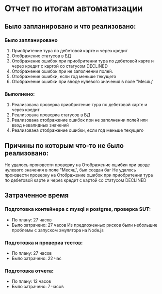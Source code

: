 # Отчет по итогам автоматизации

## Было запланировано и что реализовано:
### Было запланировано
1. Приобритение тура по дебетовой карте и через кредит
2. Отображение статусов в БД
3. Отображение ошибок при приобритении тура по дебетовой карте и через кредит с картой со статусом DECLINED
4. Отображение ошибок при не заполнении полей.
5. Отображение ошибки, если год меньше текущего
6. Отображение ошибки при вводе нулевого значения в поле "Месяц"

### Выполнено:
1. Реализована проверка приобритение тура по дебетовой карте и через кредит
2. Реализована проверка статусов в БД
3. Реализована отображение ошибок при не заполнении полей или ввод невалидных значений
4. Реализована отображение ошибки, если год меньше текущего

## Причины по которым что-то не было реализовано:
Не удалось произвести проверку на Отображение ошибки при вводе нулевого значения в поле "Месяц", был создан баг
Не удалось произвести проверку на Отображение ошибок при приобритении тура по дебетовой карте и через кредит с картой со статусом DECLINED

## Затраченное время
### Подготовка контейнера с mysql и postgres, проверка SUT: 
* По плану: 27 часов
* Было затрачено: 27 часов 
Из предложенных рисков  были небольшие проблемы с запуском эмулятора на Node.js

### Подготовка и проверка тестов:
* По плану: 27 часов
* Было затрачено: 22 час

### Подготовка отчета:
* По плану: 12 часов
* Было затрачено: 7 часов
